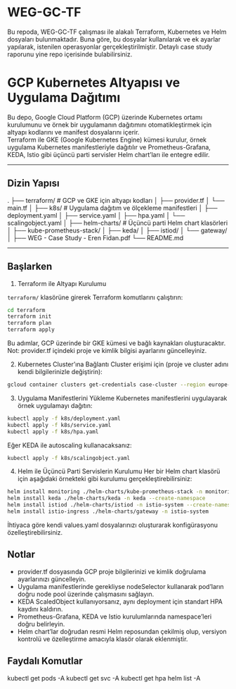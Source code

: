 # WEG-GC-TF
Bu repoda, WEG-GC-TF çalışması ile alakalı Terraform, Kubernetes ve Helm dosyaları bulunmaktadır.
Buna göre, bu dosyalar kullanılarak ve ek ayarlar yapılarak, istenilen operasyonlar gerçekleştirilmiştir.
Detaylı case study raporunu yine repo içerisinde bulabilirsiniz.

# GCP Kubernetes Altyapısı ve Uygulama Dağıtımı

Bu depo, Google Cloud Platform (GCP) üzerinde Kubernetes ortamı kurulumunu ve örnek bir uygulamanın dağıtımını otomatikleştirmek için altyapı kodlarını ve manifest dosyalarını içerir.  
Terraform ile GKE (Google Kubernetes Engine) kümesi kurulur, örnek uygulama Kubernetes manifestleriyle dağıtılır ve Prometheus-Grafana, KEDA, Istio gibi üçüncü parti servisler Helm chart’ları ile entegre edilir.

---

## Dizin Yapısı
.
├── terraform/                # GCP ve GKE için altyapı kodları
│   ├── provider.tf
│   └── main.tf
│
├── k8s/                      # Uygulama dağıtım ve ölçekleme manifestleri
│   ├── deployment.yaml
│   ├── service.yaml
│   ├── hpa.yaml
│   └── scalingobject.yaml
│
├── helm-charts/              # Üçüncü parti Helm chart klasörleri
│   ├── kube-prometheus-stack/
│   ├── keda/
│   ├── istiod/
│   └── gateway/
│
├── WEG - Case Study - Eren Fidan.pdf
└── README.md

---

## Başlarken

1. Terraform ile Altyapı Kurulumu

`terraform/` klasörüne girerek Terraform komutlarını çalıştırın:

```bash
cd terraform
terraform init
terraform plan
terraform apply
```
Bu adımlar, GCP üzerinde bir GKE kümesi ve bağlı kaynakları oluşturacaktır.
Not: provider.tf içindeki proje ve kimlik bilgisi ayarlarını güncelleyiniz.

2. Kubernetes Cluster’ına Bağlantı
Cluster erişimi için (proje ve cluster adını kendi bilgilerinizle değiştirin):
```bash
gcloud container clusters get-credentials case-cluster --region europe-west1 --project [YOUR_PROJECT_ID]
```

3. Uygulama Manifestlerini Yükleme
Kubernetes manifestlerini uygulayarak örnek uygulamayı dağıtın:
```bash
kubectl apply -f k8s/deployment.yaml
kubectl apply -f k8s/service.yaml
kubectl apply -f k8s/hpa.yaml
```
Eğer KEDA ile autoscaling kullanacaksanız:
```bash
kubectl apply -f k8s/scalingobject.yaml
```

4. Helm ile Üçüncü Parti Servislerin Kurulumu
Her bir Helm chart klasörü için aşağıdaki örnekteki gibi kurulumu gerçekleştirebilirsiniz:
```bash
helm install monitoring ./helm-charts/kube-prometheus-stack -n monitoring --create-namespace
helm install keda ./helm-charts/keda -n keda --create-namespace
helm install istiod ./helm-charts/istiod -n istio-system --create-namespace
helm install istio-ingress ./helm-charts/gateway -n istio-system
```

İhtiyaca göre kendi values.yaml dosyalarınızı oluşturarak konfigürasyonu özelleştirebilirsiniz.

## Notlar
- provider.tf dosyasında GCP proje bilgilerinizi ve kimlik doğrulama ayarlarınızı güncelleyin.
- Uygulama manifestlerinde gerekliyse nodeSelector kullanarak pod’ların doğru node pool üzerinde çalışmasını sağlayın.
- KEDA ScaledObject kullanıyorsanız, aynı deployment için standart HPA kaydını kaldırın.
- Prometheus-Grafana, KEDA ve Istio kurulumlarında namespace’leri doğru belirleyin.
- Helm chart’lar doğrudan resmi Helm reposundan çekilmiş olup, versiyon kontrolü ve özelleştirme amacıyla klasör olarak eklenmiştir.

## Faydalı Komutlar
kubectl get pods -A
kubectl get svc -A
kubectl get hpa
helm list -A
